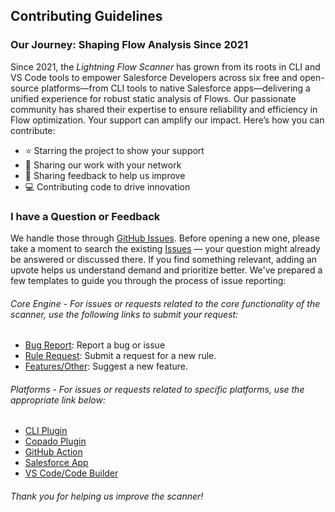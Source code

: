 ## Contributing Guidelines

### Our Journey: Shaping Flow Analysis Since 2021

Since 2021, the _Lightning Flow Scanner_ has grown from its roots in CLI and VS Code tools to empower Salesforce Developers across six free and open-source platforms—from CLI tools to native Salesforce apps—delivering a unified experience for robust static analysis of Flows. Our passionate community has shared their expertise to ensure reliability and efficiency in Flow optimization. Your support can amplify our impact. Here’s how you can contribute:

- ⭐ Starring the project to show your support
- 📢 Sharing our work with your network
- 💬 Sharing feedback to help us improve
- 💻 Contributing code to drive innovation

### I have a Question or Feedback

We handle those through [GitHub Issues](https://github.com/features/issues). Before opening a new one, please take a moment to search the existing [Issues](/issues) — your question might already be answered or discussed there. If you find something relevant, adding an upvote helps us understand demand and prioritize better. We've prepared a few templates to guide you through the process of issue reporting:

###### Core Engine - For issues or requests related to the core functionality of the scanner, use the following links to submit your request:

- [Bug Report](https://github.com/Flow-Scanner/lightning-flow-scanner-core/issues/new?template=bug_report.md): Report a bug or issue
- [Rule Request](https://github.com/Flow-Scanner/lightning-flow-scanner-core/issues/new?template=rule-request.md): Submit a request for a new rule.
- [Features/Other](https://github.com/Flow-Scanner/lightning-flow-scanner-core/issues/new): Suggest a new feature.

###### Platforms - For issues or requests related to specific platforms, use the appropriate link below:

- [CLI Plugin](https://github.com/Flow-Scanner/lightning-flow-scanner-cli/issues/new)
- [Copado Plugin](https://github.com/Flow-Scanner/lightning-flow-scanner-copado/issues/new)
- [GitHub Action](https://github.com/Flow-Scanner/lightning-flow-scanner-action/issues/new)
- [Salesforce App](https://github.com/Flow-Scanner/lightning-flow-scanner-app/issues/new)
- [VS Code/Code Builder](https://github.com/Flow-Scanner/lightning-flow-scanner-vsx/issues/new)

###### Thank you for helping us improve the scanner!
